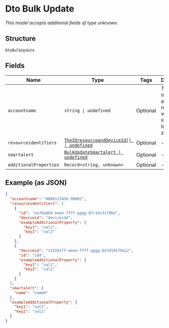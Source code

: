 
# Dto Bulk Update

*This model accepts additional fields of type unknown.*

## Structure

`DtoBulkUpdate`

## Fields

| Name | Type | Tags | Description |
|  --- | --- | --- | --- |
| `accountname` | `string \| undefined` | Optional | The numeric account name, which must include leading zeros |
| `resourceidentifiers` | [`TheIDresourceandDeviceId[] \| undefined`](../../doc/models/the-i-dresourceand-device-id.md) | Optional | - |
| `smartalert` | [`BulkUpdateSmartalert \| undefined`](../../doc/models/bulk-update-smartalert.md) | Optional | - |
| `additionalProperties` | `Record<string, unknown>` | Optional | - |

## Example (as JSON)

```json
{
  "accountname": "0000123456-00001",
  "resourceidentifiers": [
    {
      "id": "ee70a869-eeee-ffff-gggg-07c14c31f96e",
      "deviceid": "deviceid4",
      "exampleAdditionalProperty": {
        "key1": "val1",
        "key2": "val2"
      }
    },
    {
      "deviceid": "131501ff-eeee-ffff-gggg-647d19179a12",
      "id": "id4",
      "exampleAdditionalProperty": {
        "key1": "val1",
        "key2": "val2"
      }
    }
  ],
  "smartalert": {
    "name": "name0"
  },
  "exampleAdditionalProperty": {
    "key1": "val1",
    "key2": "val2"
  }
}
```

